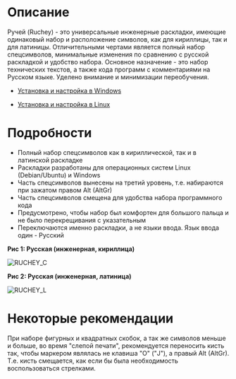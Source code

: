 # Описание
Ручей (Ruchey) - это универсальные инженерные раскладки, имеющие одинаковый набор и расположение символов, как для кириллицы, так и для латиницы. Отличительными чертами является полный набор спецсимволов, минимальные изменения по сравнению с русской раскладкой и удобство набора. Основное назначение - это набор технических текстов, а также кода программ с комментариями на Русском языке. Уделено внимание и минимизации переобучения. 

* [Установка и настройка в Windows](https://github.com/A-Projects/Ruchey/wiki/%D0%A3%D1%81%D1%82%D0%B0%D0%BD%D0%BE%D0%B2%D0%BA%D0%B0-%D0%B8-%D0%BD%D0%B0%D1%81%D1%82%D1%80%D0%BE%D0%B9%D0%BA%D0%B0-%D0%B2-Windows)

* [Установка и настройка в Linux](https://github.com/A-Projects/Ruchey/wiki/%D0%A3%D1%81%D1%82%D0%B0%D0%BD%D0%BE%D0%B2%D0%BA%D0%B0-%D0%B8-%D0%BD%D0%B0%D1%81%D1%82%D1%80%D0%BE%D0%B9%D0%BA%D0%B0-%D0%B2-Linux)

# Подробности
* Полный набор спецсимволов как в кириллической, так и в латинской раскладке
* Раскладки разработаны для операционных систем Linux (Debian/Ubuntu) и Windows
* Часть спецсимволов вынесены на третий уровень, т.е. набираются при зажатом правом Alt (AltGr)
* Часть спецсимволов смещена для удобства набора программного кода
* Предусмотрено, чтобы набор был комфортен для большого пальца и не было перекрещивания с указательным
* Переключаются именно раскладки, а не языки ввода. Язык ввода один - Русский

**Рис 1: Русская (инженерная, кириллица)**

![RUCHEY_C](https://user-images.githubusercontent.com/38563625/154332862-81e848c9-3eae-4a47-b5b1-bb62b1c27d15.png)

**Рис 2: Русская (инженерная, латиница)**

![RUCHEY_L](https://user-images.githubusercontent.com/38563625/154332902-a3118325-877f-464b-b8c1-4492f407ad7b.png)

# Некоторые рекомендации
При наборе фигурных и квадратных скобок, а так же символов меньше и больше, во время "слепой печати", рекомендуется переносить кисть так, чтобы маркером являлась не клавиша "О" ("J"), а правый Alt (AltGr). Т.е. кисть смещается, как если бы была необходимость воспользоваться стрелками.
